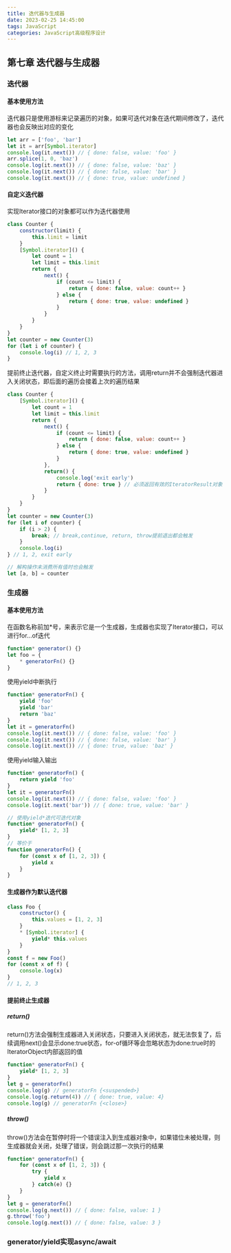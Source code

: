 ```yaml
---
title: 迭代器与生成器
date: 2023-02-25 14:45:00
tags: JavaScript
categories: JavaScript高级程序设计
---
```


## 第七章 迭代器与生成器

### 迭代器

#### 基本使用方法

迭代器只是使用游标来记录遍历的对象，如果可迭代对象在迭代期间修改了，迭代器也会反映出对应的变化

```javascript
let arr = ['foo', 'bar']
let it = arr[Symbol.iterator]
console.log(it.next()) // { done: false, value: 'foo' }
arr.splice(1, 0, 'baz')
console.log(it.next()) // { done: false, value: 'baz' }
console.log(it.next()) // { done: false, value: 'bar' }
console.log(it.next()) // { done: true, value: undefined }
```

#### 自定义迭代器

实现Iterator接口的对象都可以作为迭代器使用

```javascript
class Counter {
    constructor(limit) {
        this.limit = limit
    }
    [Symbol.iterator]() {
        let count = 1
        let limit = this.limit
        return {
            next() {
                if (count <= limit) {
                    return { done: false, value: count++ }
                } else {
                    return { done: true, value: undefined }
                }
            }
        }
    }
}
let counter = new Counter(3)
for (let i of counter) {
    console.log(i) // 1, 2, 3
}
```

提前终止迭代器，自定义终止时需要执行的方法，调用return并不会强制迭代器进入关闭状态，即后面的遍历会接着上次的遍历结果

```javascript
class Counter {
    [Symbol.iterator]() {
        let count = 1
        let limit = this.limit
        return {
            next() {
                if (count <= limit) {
                    return { done: false, value: count++ }
                } else {
                    return { done: true, value: undefined }
                }
            },
            return() {
                console.log('exit early')
                return { done: true } // 必须返回有效的IteratorResult对象
            }
        }
    }
}
let counter = new Counter(3)
for (let i of counter) {
    if (i > 2) {
        break; // break,continue, return, throw提前退出都会触发
    }
    console.log(i)
} // 1, 2, exit early

// 解构操作未消费所有值时也会触发
let [a, b] = counter
```

### 生成器

#### 基本使用方法

在函数名称前加*号，来表示它是一个生成器，生成器也实现了Iterator接口，可以进行for...of迭代

```javascript
function* generator() {}
let foo = {
    * generatorFn() {}
}
```

使用yield中断执行

```javascript
function* generatorFn() {
    yield 'foo'
    yield 'bar'
    return 'baz'
}
let it = generatorFn()
console.log(it.next()) // { done: false, value: 'foo' }
console.log(it.next()) // { done: false, value: 'bar' }
console.log(it.next()) // { done: true, value: 'baz' }
```

使用yield输入输出

```javascript
function* generatorFn() {
    return yield 'foo'
}
let it = generatorFn()
console.log(it.next()) // { done: false, value: 'foo' }
console.log(it.next('bar')) // { done: true, value: 'bar' }

// 使用yield*迭代可迭代对象
function* generatorFn() {
    yield* [1, 2, 3]
}
// 等价于
function generatorFn() {
    for (const x of [1, 2, 3]) {
        yield x
    }
}
```

#### 生成器作为默认迭代器

```javascript
class Foo {
    constructor() {
        this.values = [1, 2, 3]
    }
    * [Symbol.iterator] {
        yield* this.values
    }
}
const f = new Foo()
for (const x of f) {
    console.log(x)
}
// 1, 2, 3
```

#### 提前终止生成器

##### return()

return()方法会强制生成器进入关闭状态，只要进入关闭状态，就无法恢复了，后续调用next()会显示done:true状态，for-of循环等会忽略状态为done:true时的IteratorObject内部返回的值

```javascript
function* generatorFn() {
    yield* [1, 2, 3]
}
let g = generatorFn()
console.log(g) // generatorFn {<suspended>}
console.log(g.return(4)) // { done: true, value: 4}
console.log(g) // generatorFn {<close>}
```

##### throw()

throw()方法会在暂停时将一个错误注入到生成器对象中，如果错位未被处理，则生成器就会关闭，处理了错误，则会跳过那一次执行的结果

```javascript
function* generatorFn() {
    for (const x of [1, 2, 3]) {
        try {
            yield x
        } catch(e) {}
    }
}
let g = generatorFn()
console.log(g.next()) // { done: false, value: 1 }
g.throw('foo')
console.log(g.next()) // { done: false, value: 3 }
```

### generator/yield实现async/await
